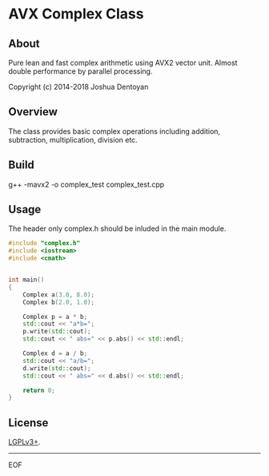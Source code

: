 # AVX Complex Class #


## About ##

Pure lean and fast complex arithmetic using AVX2 vector unit.
Almost double performance by parallel processing.

Copyright (c) 2014-2018 Joshua Dentoyan


## Overview ##

The class provides basic complex operations including
addition, subtraction, multiplication, division etc.


## Build ##

g++ -mavx2 -o complex_test complex_test.cpp

## Usage ##

The header only complex.h should be inluded in the main module.



```cpp
#include "complex.h"
#include <iostream>
#include <cmath>


int main()
{
    Complex a(3.0, 8.0);
    Complex b(2.0, 1.0);

    Complex p = a * b;
    std::cout << "a*b=";
    p.write(std::cout);
    std::cout << " abs=" << p.abs() << std::endl;

    Complex d = a / b;
    std::cout << "a/b=";
    d.write(std::cout);
    std::cout << " abs=" << d.abs() << std::endl;

    return 0;
}
```

## License ##

<a href="LICENSE">LGPLv3+</a>.


---
EOF





